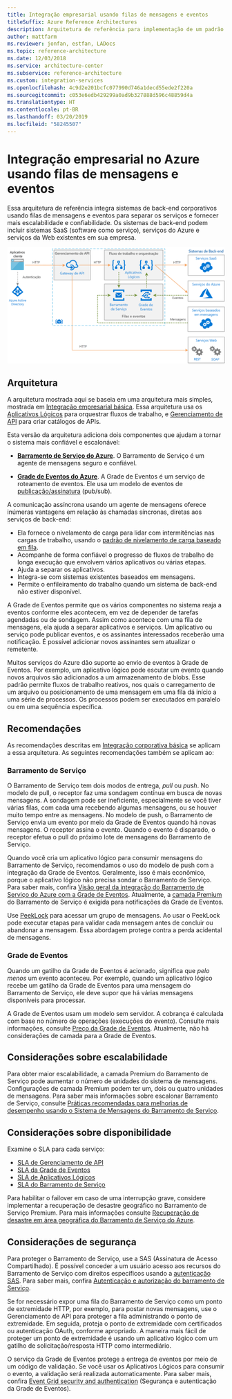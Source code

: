 ```yaml
---
title: Integração empresarial usando filas de mensagens e eventos
titleSuffix: Azure Reference Architectures
description: Arquitetura de referência para implementação de um padrão de integração empresarial com o Aplicativos Lógicos do Azure, o Gerenciamento de API do Azure, o Barramento de Serviço do Azure e a Grade de Eventos do Azure.
author: mattfarm
ms.reviewer: jonfan, estfan, LADocs
ms.topic: reference-architecture
ms.date: 12/03/2018
ms.service: architecture-center
ms.subservice: reference-architecture
ms.custom: integration-services
ms.openlocfilehash: 4c9d2e201bcfc077990d746a1decd55ede2f220a
ms.sourcegitcommit: c053e6edb429299a0ad9b327888d596c48859d4a
ms.translationtype: HT
ms.contentlocale: pt-BR
ms.lasthandoff: 03/20/2019
ms.locfileid: "58245507"
---
```

# <a name="enterprise-integration-on-azure-using-message-queues-and-events"></a>Integração empresarial no Azure usando filas de mensagens e eventos

Essa arquitetura de referência integra sistemas de back-end corporativos usando filas de mensagens e eventos para separar os serviços e fornecer mais escalabilidade e confiabilidade. Os sistemas de back-end podem incluir sistemas SaaS (software como serviço), serviços do Azure e serviços da Web existentes em sua empresa.

![Arquitetura de referência para integração empresarial com filas e eventos](./_images/enterprise-integration-queues-events.png)

## <a name="architecture"></a>Arquitetura

A arquitetura mostrada aqui se baseia em uma arquitetura mais simples, mostrada em [Integração empresarial básica][basic-enterprise-integration]. Essa arquitetura usa os [Aplicativos Lógicos][logic-apps] para orquestrar fluxos de trabalho, e [Gerenciamento de API][apim] para criar catálogos de APIs.

Esta versão da arquitetura adiciona dois componentes que ajudam a tornar o sistema mais confiável e escalonável:

- **[Barramento de Serviço do Azure][service-bus]**. O Barramento de Serviço é um agente de mensagens seguro e confiável.

- **[Grade de Eventos do Azure][event-grid]**. A Grade de Eventos é um serviço de roteamento de eventos. Ele usa um modelo de eventos de [publicação/assinatura](../../patterns/publisher-subscriber.md) (pub/sub).

A comunicação assíncrona usando um agente de mensagens oferece inúmeras vantagens em relação às chamadas síncronas, diretas aos serviços de back-end:

- Ela fornece o nivelamento de carga para lidar com intermitências nas cargas de trabalho, usando o [padrão de nivelamento de carga baseado em fila](../../patterns/queue-based-load-leveling.md).
- Acompanhe de forma confiável o progresso de fluxos de trabalho de longa execução que envolvem vários aplicativos ou várias etapas.
- Ajuda a separar os aplicativos.
- Integra-se com sistemas existentes baseados em mensagens.
- Permite o enfileiramento do trabalho quando um sistema de back-end não estiver disponível.

A Grade de Eventos permite que os vários componentes no sistema reaja a eventos conforme eles acontecem, em vez de depender de tarefas agendadas ou de sondagem. Assim como acontece com uma fila de mensagens, ela ajuda a separar aplicativos e serviços. Um aplicativo ou serviço pode publicar eventos, e os assinantes interessados receberão uma notificação. É possível adicionar novos assinantes sem atualizar o remetente.

Muitos serviços do Azure dão suporte ao envio de eventos à Grade de Eventos. Por exemplo, um aplicativo lógico pode escutar um evento quando novos arquivos são adicionados a um armazenamento de blobs. Esse padrão permite fluxos de trabalho reativos, nos quais o carregamento de um arquivo ou posicionamento de uma mensagem em uma fila dá início a uma série de processos. Os processos podem ser executados em paralelo ou em uma sequência específica.

## <a name="recommendations"></a>Recomendações

As recomendações descritas em [Integração corporativa básica][basic-enterprise-integration] se aplicam a essa arquitetura. As seguintes recomendações também se aplicam ao:

### <a name="service-bus"></a>Barramento de Serviço

O Barramento de Serviço tem dois modos de entrega, *pull* ou *push*. No modelo de pull, o receptor faz uma sondagem contínua em busca de novas mensagens. A sondagem pode ser ineficiente, especialmente se você tiver várias filas, com cada uma recebendo algumas mensagens, ou se houver muito tempo entre as mensagens. No modelo de push, o Barramento de Serviço envia um evento por meio da Grade de Eventos quando há novas mensagens. O receptor assina o evento. Quando o evento é disparado, o receptor efetua o pull do próximo lote de mensagens do Barramento de Serviço.

Quando você cria um aplicativo lógico para consumir mensagens do Barramento de Serviço, recomendamos o uso do modelo de push com a integração da Grade de Eventos. Geralmente, isso é mais econômico, porque o aplicativo lógico não precisa sondar o Barramento de Serviço. Para saber mais, confira [Visão geral da integração do Barramento de Serviço do Azure com a Grade de Eventos](/azure/service-bus-messaging/service-bus-to-event-grid-integration-concept). Atualmente, a [camada Premium](https://azure.microsoft.com/pricing/details/service-bus/) do Barramento de Serviço é exigida para notificações da Grade de Eventos.

Use [PeekLock](/azure/service-bus-messaging/service-bus-messaging-overview#queues) para acessar um grupo de mensagens. Ao usar o PeekLock pode executar etapas para validar cada mensagem antes de concluir ou abandonar a mensagem. Essa abordagem protege contra a perda acidental de mensagens.

### <a name="event-grid"></a>Grade de Eventos

Quando um gatilho da Grade de Eventos é acionado, significa que *pelo menos* um evento aconteceu. Por exemplo, quando um aplicativo lógico recebe um gatilho da Grade de Eventos para uma mensagem do Barramento de Serviço, ele deve supor que há várias mensagens disponíveis para processar.

A Grade de Eventos usam um modelo sem servidor. A cobrança é calculada com base no número de operações (execuções do evento). Consulte mais informações, consulte [Preço da Grade de Eventos](https://azure.microsoft.com/pricing/details/event-grid/). Atualmente, não há considerações de camada para a Grade de Eventos.

## <a name="scalability-considerations"></a>Considerações sobre escalabilidade

Para obter maior escalabilidade, a camada Premium do Barramento de Serviço pode aumentar o número de unidades do sistema de mensagens. Configurações de camada Premium podem ter um, dois ou quatro unidades de mensagens. Para saber mais informações sobre escalonar Barramento de Serviço, consulte [Práticas recomendadas para melhorias de desempenho usando o Sistema de Mensagens do Barramento de Serviço](/azure/service-bus-messaging/service-bus-performance-improvements).

## <a name="availability-considerations"></a>Considerações sobre disponibilidade

Examine o SLA para cada serviço:

- [SLA de Gerenciamento de API][apim-sla]
- [SLA da Grade de Eventos][event-grid-sla]
- [SLA de Aplicativos Lógicos][logic-apps-sla]
- [SLA do Barramento de Serviço][sb-sla]

Para habilitar o failover em caso de uma interrupção grave, considere implementar a recuperação de desastre geográfico no Barramento de Serviço Premium. Para mais informações consulte [Recuperação de desastre em área geográfica do Barramento de Serviço do Azure](/azure/service-bus-messaging/service-bus-geo-dr).

## <a name="security-considerations"></a>Considerações de segurança

Para proteger o Barramento de Serviço, use a SAS (Assinatura de Acesso Compartilhado). É possível conceder a um usuário acesso aos recursos do Barramento de Serviço com direitos específicos usando a [autenticação SAS](/azure/service-bus-messaging/service-bus-sas). Para saber mais, confira [Autenticação e autorização do barramento de Serviço](/azure/service-bus-messaging/service-bus-authentication-and-authorization).

Se for necessário expor uma fila do Barramento de Serviço como um ponto de extremidade HTTP, por exemplo, para postar novas mensagens, use o Gerenciamento de API para proteger a fila administrando o ponto de extremidade. Em seguida, proteja o ponto de extremidade com certificados ou autenticação OAuth, conforme apropriado. A maneira mais fácil de proteger um ponto de extremidade é usando um aplicativo lógico com um gatilho de solicitação/resposta HTTP como intermediário.

O serviço da Grade de Eventos protege a entrega de eventos por meio de um código de validação. Se você usar os Aplicativos Lógicos para consumir o evento, a validação será realizada automaticamente. Para saber mais, confira [Event Grid security and authentication](/azure/event-grid/security-authentication) (Segurança e autenticação da Grade de Eventos).

[apim]: /azure/api-management
[apim-sla]: https://azure.microsoft.com/support/legal/sla/api-management/
[event-grid]: /azure/event-grid/
[event-grid-sla]: https://azure.microsoft.com/support/legal/sla/event-grid
[logic-apps]: /azure/logic-apps/logic-apps-overview
[logic-apps-sla]: https://azure.microsoft.com/support/legal/sla/logic-apps
[sb-sla]: https://azure.microsoft.com/support/legal/sla/service-bus/
[service-bus]: /azure/service-bus-messaging/
[basic-enterprise-integration]: ./basic-enterprise-integration.md
